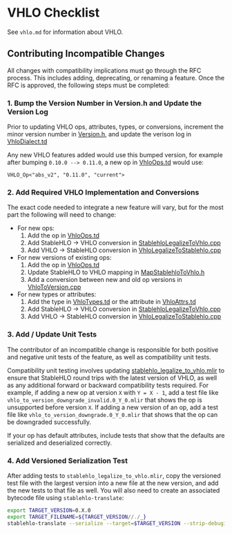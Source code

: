 # VHLO Checklist

See `vhlo.md` for information about VHLO.

## Contributing Incompatible Changes

All changes with compatibility implications must go through the RFC process.
This includes adding, deprecating, or renaming a feature. Once the RFC is
approved, the following steps must be completed:

### 1. Bump the Version Number in Version.h and Update the Version Log

Prior to updating VHLO ops, attributes, types, or conversions, increment the
minor version number in [Version.h](https://github.com/openxla/stablehlo/blob/main/stablehlo/dialect/Version.h),
and update the verison log in [VhloDialect.td](https://github.com/openxla/stablehlo/blob/main/stablehlo/dialect/VhloDialect.td#L29)

Any new VHLO features added would use this bumped version, for example after
bumping `0.10.0 --> 0.11.0`, a new op in [VhloOps.td](https://github.com/openxla/stablehlo/blob/main/stablehlo/dialect/VhloOps.td)
would use:

```tablegen
VHLO_Op<"abs_v2", "0.11.0", "current">
```

### 2. Add Required VHLO Implementation and Conversions

The exact code needed to integrate a new feature will vary, but for the most
part the following will need to change:

* For new ops:
  1. Add the op in [VhloOps.td](https://github.com/openxla/stablehlo/blob/main/stablehlo/dialect/VhloOps.td)
  1. Add StableHLO → VHLO conversion in [StablehloLegalizeToVhlo.cpp](https://github.com/openxla/stablehlo/blob/main/stablehlo/transforms/StablehloLegalizeToVhlo.cpp)
  1. Add VHLO → StableHLO conversion in [VhloLegalizeToStablehlo.cpp](https://github.com/openxla/stablehlo/blob/main/stablehlo/transforms/VhloLegalizeToStablehlo.cpp)
* For new versions of existing ops:
  1. Add the op in [VhloOps.td](https://github.com/openxla/stablehlo/blob/main/stablehlo/dialect/VhloOps.td)
  1. Update StableHLO to VHLO mapping in [MapStablehloToVhlo.h](https://github.com/openxla/stablehlo/blob/main/stablehlo/transforms/MapStablehloToVhlo.h)
  1. Add a conversion between new and old op versions in [VhloToVersion.cpp](https://github.com/openxla/stablehlo/blob/main/stablehlo/transforms/VhloToVersion.cpp)
* For new types or attributes:
  1. Add the type in [VhloTypes.td](https://github.com/openxla/stablehlo/blob/main/stablehlo/dialect/VhloTypes.td)
  or the attribute in [VhloAttrs.td](https://github.com/openxla/stablehlo/blob/main/stablehlo/dialect/VhloAttrs.td)
  1. Add StableHLO → VHLO conversion in [StablehloLegalizeToVhlo.cpp](https://github.com/openxla/stablehlo/blob/main/stablehlo/transforms/StablehloLegalizeToVhlo.cpp)
  1. Add VHLO → StableHLO conversion in [VhloLegalizeToStablehlo.cpp](https://github.com/openxla/stablehlo/blob/main/stablehlo/transforms/VhloLegalizeToStablehlo.cpp)

### 3. Add / Update Unit Tests

The contributor of an incompatible change is responsible for both positive and
negative unit tests of the feature, as well as compatibility unit tests.

Compatibility unit testing involves updating [stablehlo_legalize_to_vhlo.mlir](https://github.com/openxla/stablehlo/blob/main/stablehlo/tests/vhlo/stablehlo_legalize_to_vhlo.mlir)
to ensure that StableHLO round trips with the latest version of VHLO, as well
as any additional forward or backward compatibility tests required. For example,
if adding a new op at version `X` with `Y = X - 1`, add a test file like
`vhlo_to_version_downgrade_invalid.0_Y_0.mlir` that shows the op is unsupported
before version `X`. If adding a new version of an op, add a test file like
`vhlo_to_version_downgrade.0_Y_0.mlir` that shows that the op can be downgraded
successfully.

If your op has default attributes, include tests that show that the defaults are
serialized and deserialized correctly.

### 4. Add Versioned Serialization Test

After adding tests to `stablehlo_legalize_to_vhlo.mlir`, copy the versioned test
file with the largest version into a new file at the new version, and add the
new tests to that file as well. You will also need to create an associated
bytecode file using `stablehlo-translate`:

```bash
export TARGET_VERSION=0.X.0
export TARGET_FILENAME=${TARGET_VERSION//./_}
stablehlo-translate --serialize --target=$TARGET_VERSION --strip-debuginfo stablehlo/tests/vhlo/stablehlo_legalize_to_vhlo.$TARGET_FILENAME.mlir > stablehlo/tests/vhlo/stablehlo_legalize_to_vhlo.$TARGET_FILENAME.mlir.bc
```
